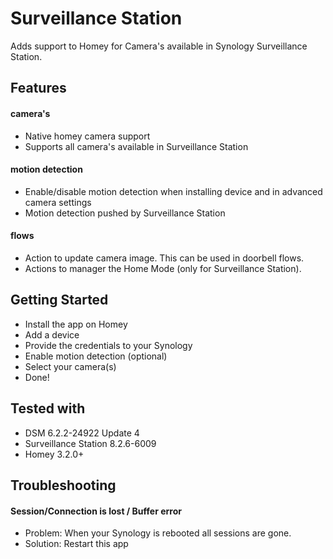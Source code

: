 # Surveillance Station

Adds support to Homey for Camera's available in Synology Surveillance Station.

## Features

#### camera's
* Native homey camera support
* Supports all camera's available in Surveillance Station

#### motion detection
* Enable/disable motion detection when installing device and in advanced camera settings
* Motion detection pushed by Surveillance Station

#### flows
* Action to update camera image. This can be used in doorbell flows.
* Actions to manager the Home Mode (only for Surveillance Station).

## Getting Started
* Install the app on Homey
* Add a device
* Provide the credentials to your Synology
* Enable motion detection (optional)
* Select your camera(s)
* Done!

## Tested with
* DSM 6.2.2-24922 Update 4
* Surveillance Station 8.2.6-6009
* Homey 3.2.0+

## Troubleshooting

#### Session/Connection is lost / Buffer error
* Problem: When your Synology is rebooted all sessions are gone.
* Solution: Restart this app
